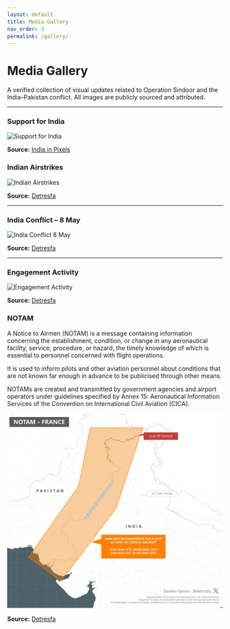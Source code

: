 ```yaml
---
layout: default
title: Media Gallery
nav_order: 3
permalink: /gallery/
---
```


# **Media Gallery**

A verified collection of visual updates related to Operation Sindoor and the India–Pakistan conflict. All images are publicly sourced and attributed.

---

### Support for India

![Support for India](https://github.com/probablyvivek/India-Briefs/blob/main/assets/images/support-iip.png?raw=true)

**Source:** [India in Pixels](https://x.com/indiainpixels/status/1920518858181386340/photo/1)

### Indian Airstrikes

![Indian Airstrikes](https://github.com/probablyvivek/India-Briefs/blob/main/assets/images/indian-airstrikes.png?raw=true)

**Source:** [Detresfa](https://x.com/detresfa_/status/1920041879929852236/photo/1)

---

### India Conflict – 8 May

![India Conflict 8 May](https://github.com/probablyvivek/India-Briefs/blob/main/assets/images/india-conflict-8-may.png?raw=true)

**Source:** [Detresfa](https://x.com/detresfa_/status/1920423612202254462/photo/1)

---

### Engagement Activity

![Engagement Activity](https://github.com/probablyvivek/India-Briefs/blob/main/assets/images/engagement-activity.png?raw=true)

**Source:** [Detresfa](https://x.com/detresfa_/status/1920923690583175427/photo/1)


### NOTAM

A Notice to Airmen (NOTAM) is a message containing information concerning the establishment, condition, or change in any aeronautical facility, service, procedure, or hazard, the timely knowledge of which is essential to personnel concerned with flight operations.
 
It is used to inform pilots and other aviation personnel about conditions that are not known far enough in advance to be publicised through other means.

NOTAMs are created and transmitted by government agencies and airport operators under guidelines specified by Annex 15: Aeronautical Information Services of the Convention on International Civil Aviation (CICA).

![NOTAM](https://github.com/probablyvivek/India-Briefs/blob/main/assets/images/notam.png?raw=true)

**Source:** [Detresfa](https://x.com/detresfa_/status/1921041659485192446)
